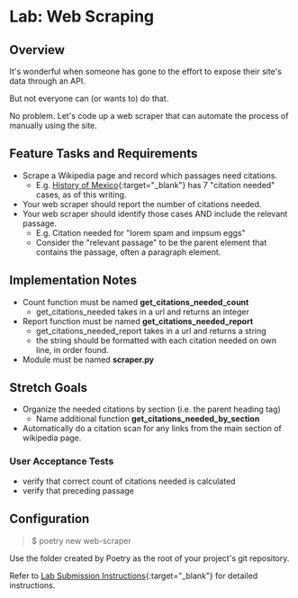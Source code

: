 # Lab: Web Scraping

## Overview

It's wonderful when someone has gone to the effort to expose their site's data through an API.

But not everyone can (or wants to) do that.

No problem. Let's code up a web scraper that can automate the process of manually using the site.

## Feature Tasks and Requirements

- Scrape a Wikipedia page and record which passages need citations.
  - E.g. [History of Mexico](https://en.wikipedia.org/wiki/History_of_Mexico){:target="_blank"} has 7 "citation needed" cases, as of this writing.
- Your web scraper should report the number of citations needed.
- Your web scraper should identify those cases AND include the relevant passage.
  - E.g. Citation needed for "lorem spam and impsum eggs"
  - Consider the "relevant passage" to be the parent element that contains the passage, often a paragraph element.

## Implementation Notes

- Count function must be named **get_citations_needed_count**
  - get_citations_needed takes in a url and returns an integer
- Report function must be named **get_citations_needed_report**
  - get_citations_needed_report takes in a url and returns a string
  - the string should be formatted with each citation needed on own line, in order found.
- Module must be named **scraper.py**

## Stretch Goals

- Organize the needed citations by section (i.e. the parent heading tag)
  - Name additional function **get_citations_needed_by_section**
- Automatically do a citation scan for any links from the main section of wikipedia page.


### User Acceptance Tests

- verify that correct count of citations needed is calculated
- verify that preceding passage

## Configuration

>$ poetry new web-scraper

Use the folder created by Poetry as the root of your project's git repository.

Refer to [Lab Submission Instructions](../../../reference/submission-instructions/labs/){:target="_blank"} for detailed instructions.
